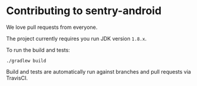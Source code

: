 # Contributing to sentry-android

We love pull requests from everyone.

The project currently requires you run JDK version `1.8.x`.

To run the build and tests:

```shell
./gradlew build
```

Build and tests are automatically run against branches and pull requests
via TravisCI.
